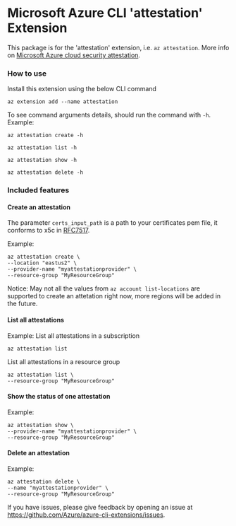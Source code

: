 Microsoft Azure CLI 'attestation' Extension
==========================================

This package is for the 'attestation' extension, i.e. `az attestation`.
More info on [Microsoft Azure cloud security attestation](https://azure.microsoft.com/en-us/blog/microsoft-azure-updates-cloud-security-attestation/).

### How to use ###
Install this extension using the below CLI command
```
az extension add --name attestation
```
To see command arguments details, should run the command with `-h`.
Example:
```
az attestation create -h
```
```
az attestation list -h
```
```
az attestation show -h
```
```
az attestation delete -h
```

### Included features ###
#### Create an attestation ####
The parameter `certs_input_path` is a path to your certificates pem file, it conforms to x5c in [RFC7517](https://tools.ietf.org/html/rfc7517#section-4.7).

Example:
```
az attestation create \
--location "eastus2" \
--provider-name "myattestationprovider" \
--resource-group "MyResourceGroup"
```
Notice:
May not all the values from `az account list-locations` are supported to create an attetation right now, more regions will be added in the future.

#### List all attestations ####
Example:
List all attestations in a subscription
```
az attestation list
```
List all attestations in a resource group
```
az attestation list \
--resource-group "MyResourceGroup"
```

#### Show the status of one attestation ####
Example:
```
az attestation show \
--provider-name "myattestationprovider" \
--resource-group "MyResourceGroup"
```

#### Delete an attestation ####
Example:
```
az attestation delete \
--name "myattestationprovider" \
--resource-group "MyResourceGroup"
```

If you have issues, please give feedback by opening an issue at https://github.com/Azure/azure-cli-extensions/issues.
